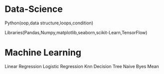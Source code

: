 # Data-Science
Python(oop,data structure,loops,condition)

Libraries(Pandas,Numpy,matplotlib,seaborn,scikit-Learn,TensorFlow)
# Machine Learning
Linear Regression
Logistic Regression
Knn
Decision Tree
Naive Byes
Mean


